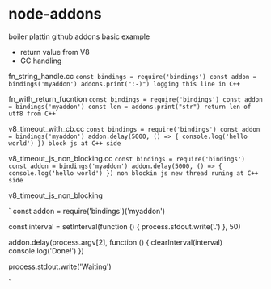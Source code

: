 # node-addons

boiler plattin github addons
basic example
* return value from V8
* GC handling

fn_string_handle.cc
`
const bindings = require('bindings')
const addon = bindings('myaddon')
addons.print(":-)")
logging this line in C++
`

fn_with_return_fucntion
`
const bindings = require('bindings')
const addon = bindings('myaddon')
const len = addons.print("str")
return len of utf8 from C++
`

v8_timeout_with_cb.cc
`
const bindings = require('bindings')
const addon = bindings('myaddon')
addon.delay(5000, () => {
    console.log('hello world')
})
block js at C++ side 
`

v8_timeout_js_non_blocking.cc
`
const bindings = require('bindings')
const addon = bindings('myaddon')
addon.delay(5000, () => {
    console.log('hello world')
})
non blockin js new thread runing at C++ side 
`

v8_timeout_js_non_blocking

`
const addon = require('bindings')('myaddon')

const interval = setInterval(function () {
  process.stdout.write('.')
}, 50)

addon.delay(process.argv[2], function () {
  clearInterval(interval)
  console.log('Done!')
})

process.stdout.write('Waiting')

`
